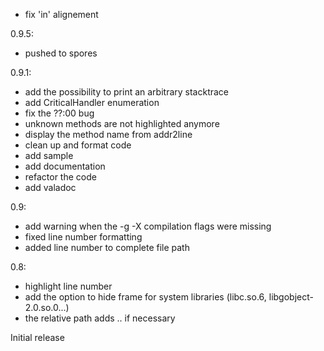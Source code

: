  - fix 'in' alignement

0.9.5:
  - pushed to spores

0.9.1:
  - add the possibility to print an arbitrary stacktrace
  - add CriticalHandler enumeration
  - fix the ??:00 bug
  - unknown methods are not highlighted anymore
  - display the method name from addr2line
  - clean up and format code
  - add sample
  - add documentation
  - refactor the code
  - add valadoc

0.9:
  - add warning when the -g -X compilation flags were missing
  - fixed line number formatting
  - added line number to complete file path

0.8:
  - highlight line number
  - add the option to hide frame for system libraries (libc.so.6, libgobject-2.0.so.0...)
  - the relative path adds .. if necessary

Initial release
